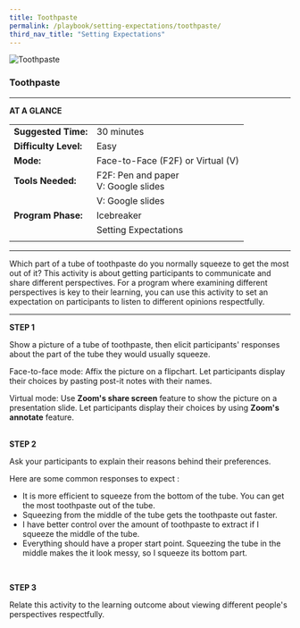 ```yaml
---
title: Toothpaste
permalink: /playbook/setting-expectations/toothpaste/
third_nav_title: "Setting Expectations"
---
```

![Toothpaste](/images/organic-toothpaste-tube-and-bamboo-toothbrush-on-fresh-green-4465829.jpg)
### Toothpaste 

---

**AT A GLANCE**  

|                       |                      |
|-----------------------|----------------------|
| **Suggested Time:**   | 30 minutes           |
| **Difficulty Level:** | Easy                 |
| **Mode:**             | Face-to-Face (F2F) or Virtual (V) |
| **Tools Needed:**     | F2F: Pen and paper <br/> V: Google slides  |
|                       | V: Google slides     |
| **Program Phase:**    | Icebreaker           |
|                       | Setting Expectations |  
|                       |                      |  

---

Which part of a tube of toothpaste do you normally squeeze to get the most out of it? This activity is about getting participants to communicate and share different perspectives. For a program where examining different perspectives is key to their learning, you can use this activity to set an expectation on participants to listen to different opinions respectfully.    

---

**STEP 1**  

Show a picture of a tube of toothpaste, then elicit participants' responses about the part of the tube they would usually squeeze.  

Face-to-face mode: Affix the picture on a flipchart. Let participants display their choices by pasting post-it notes with their names.  

Virtual mode: Use **Zoom's share screen** feature to show the picture on a presentation slide. Let participants display their choices by using **Zoom's annotate** feature.  
<br/>  

**STEP 2**  

Ask your participants to explain their reasons behind their preferences.  

Here are some common responses to expect :
* It is more efficient to squeeze from the bottom of the tube. You can get the most toothpaste out of the tube.
* Squeezing from the middle of the tube gets the toothpaste out faster.
* I have better control over the amount of toothpaste to extract if I squeeze the middle of the tube.
* Everything should have a proper start point. Squeezing the tube in the middle makes the it look messy, so I squeeze its bottom part.  
<br/>

**STEP 3**  

Relate this activity to the learning outcome about viewing different people's perspectives respectfully.  
